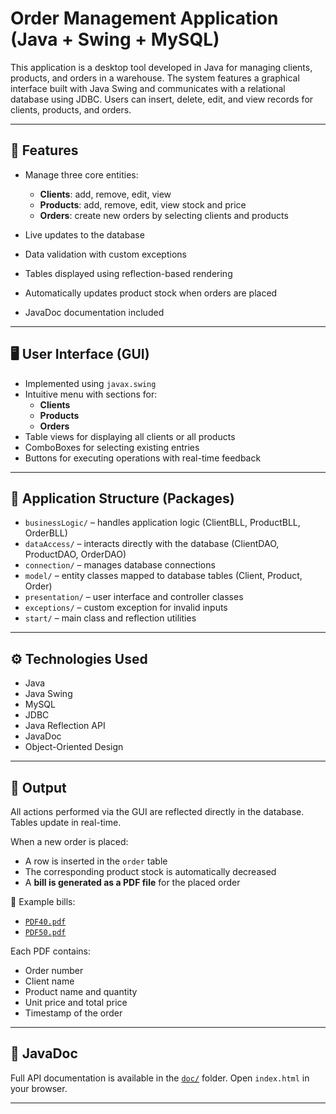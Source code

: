 # Order Management Application (Java + Swing + MySQL)

This application is a desktop tool developed in Java for managing clients, products, and orders in a warehouse. The system features a graphical interface built with Java Swing and communicates with a relational database using JDBC. Users can insert, delete, edit, and view records for clients, products, and orders.

---

## 🎯 Features

- Manage three core entities:
  - **Clients**: add, remove, edit, view
  - **Products**: add, remove, edit, view stock and price
  - **Orders**: create new orders by selecting clients and products

- Live updates to the database
- Data validation with custom exceptions
- Tables displayed using reflection-based rendering
- Automatically updates product stock when orders are placed
- JavaDoc documentation included

---

## 🖥️ User Interface (GUI)

- Implemented using `javax.swing`
- Intuitive menu with sections for:
  - **Clients**
  - **Products**
  - **Orders**
- Table views for displaying all clients or all products
- ComboBoxes for selecting existing entries
- Buttons for executing operations with real-time feedback

---

## 🧩 Application Structure (Packages)

- `businessLogic/` – handles application logic (ClientBLL, ProductBLL, OrderBLL)
- `dataAccess/` – interacts directly with the database (ClientDAO, ProductDAO, OrderDAO)
- `connection/` – manages database connections
- `model/` – entity classes mapped to database tables (Client, Product, Order)
- `presentation/` – user interface and controller classes
- `exceptions/` – custom exception for invalid inputs
- `start/` – main class and reflection utilities

---

## ⚙️ Technologies Used

- Java 
- Java Swing
- MySQL 
- JDBC
- Java Reflection API
- JavaDoc
- Object-Oriented Design

---

## 📁 Output

All actions performed via the GUI are reflected directly in the database. Tables update in real-time.

When a new order is placed:
- A row is inserted in the `order` table
- The corresponding product stock is automatically decreased
- A **bill is generated as a PDF file** for the placed order

📄 Example bills:
- [`PDF40.pdf`](./PDF40.pdf)
- [`PDF50.pdf`](./PDF50.pdf)

Each PDF contains:
- Order number
- Client name
- Product name and quantity
- Unit price and total price
- Timestamp of the order

---

## 📄 JavaDoc

Full API documentation is available in the [`doc/`](./doc/index.html) folder. Open `index.html` in your browser.

---
